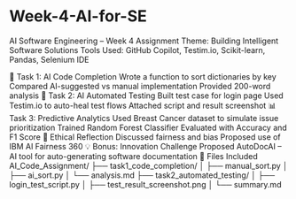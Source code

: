 # Week-4-AI-for-SE
AI Software Engineering – Week 4 Assignment
Theme: Building Intelligent Software Solutions
Tools Used: GitHub Copilot, Testim.io, Scikit-learn, Pandas, Selenium IDE

🧠 Task 1: AI Code Completion
Wrote a function to sort dictionaries by key
Compared AI-suggested vs manual implementation
Provided 200-word analysis
🧪 Task 2: AI Automated Testing
Built test case for login page
Used Testim.io to auto-heal test flows
Attached script and result screenshot
📊 Task 3: Predictive Analytics
Used Breast Cancer dataset to simulate issue prioritization
Trained Random Forest Classifier
Evaluated with Accuracy and F1 Score
🧭 Ethical Reflection
Discussed fairness and bias
Proposed use of IBM AI Fairness 360
💡 Bonus: Innovation Challenge
Proposed AutoDocAI – AI tool for auto-generating software documentation
📄 Files Included
AI_Code_Assignment/
├── task1_code_completion/
│   ├── manual_sort.py
│   ├── ai_sort.py
│   └── analysis.md
├── task2_automated_testing/
│   ├── login_test_script.py
│   ├── test_result_screenshot.png
│   └── summary.md
